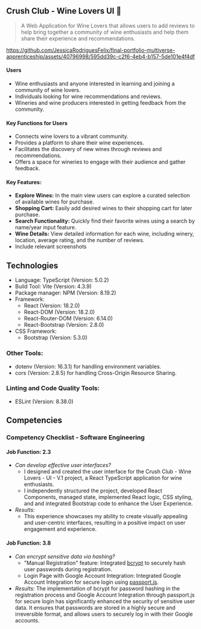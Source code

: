 ## Crush Club - Wine Lovers UI 🍷
> A Web Application for Wine Lovers that allows users to add reviews to help bring together a community of wine enthusiasts and help them share their experience and recommendations.

https://github.com/JessicaRodriguesFelix/final-portfolio-multiverse-apprenticeship/assets/40796998/595dd39c-c2f6-4eb4-b157-5de101e4f4df

#### Users
  - Wine enthusiasts and anyone interested in learning and joining a community of wine lovers.
  - Individuals looking for wine recommendations and reviews.
  - Wineries and wine producers interested in getting feedback from the community.
#### Key Functions for Users
  - Connects wine lovers to a vibrant community.
  - Provides a platform to share their wine experiences.
  - Facilitates the discovery of new wines through reviews and recommendations.
  - Offers a space for wineries to engage with their audience and gather feedback.
#### Key Features:
  - **Explore Wines:** In the main view users can explore a curated selection of available wines for purchase.
  - **Shopping Cart:** Easily add desired wines to their shopping cart for later purchase.
  - **Search Functionality:** Quickly find their favorite wines using a search by name/year input feature.
  - **Wine Details:** View detailed information for each wine, including winery, location, average rating, and the number of reviews.
  - Include relevant screenshots

## Technologies
- Language: TypeScript (Version: 5.0.2)
- Build Tool: Vite (Version: 4.3.9)
- Package manager: NPM (Version: 8.19.2)
- Framework:
  - React (Version: 18.2.0)
  - React-DOM (Version: 18.2.0)
  - React-Router-DOM (Version: 6.14.0)
  - React-Bootstrap (Version: 2.8.0)
- CSS Framework:
  - Bootstrap (Version: 5.3.0)
### Other Tools:
- dotenv (Version: 16.3.1) for handling environment variables.
- cors (Version: 2.8.5) for handling Cross-Origin Resource Sharing.
### Linting and Code Quality Tools:
- ESLint (Version: 8.38.0)
## Competencies
### Competency Checklist -  Software Engineering
#### Job Function: 2.3

- _Can develop effective user interfaces?_
   - I designed and created the user interface for the Crush Club - Wine Lovers - UI - V.1 project, a React TypeScript application for wine enthusiasts. 
   - I independently structured the project, developed React Components, managed state, implemented React logic, CSS styling, and and integrated Bootstrap code to enhance the User Experience.
- _Results:_
  - This experience showcases my ability to create visually appealing and user-centric interfaces, resulting in a positive impact on user engagement and experience.

#### Job Function: 3.8
- _Can encrypt sensitive data via hashing?_
  - "Manual Registration" feature: Integrated [bcrypt](https://www.npmjs.com/package/bcrypt) to securely hash user passwords during registration.
  -  Login Page with Google Account Integration: Integrated Google Account Integration for secure login using [passport.js](https://www.passportjs.org/packages/passport-google-oauth20/).
- _Results:_
The implementation of bcrypt for password hashing in the registration process and Google Account Integration through passport.js for secure login has significantly enhanced the security of sensitive user data. It ensures that passwords are stored in a highly secure and irreversible format, and allows users to securely log in with their Google accounts.
